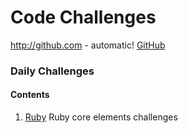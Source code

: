 # Code Challenges
http://github.com - automatic!
[GitHub](http://github.com)
### Daily Challenges

#### Contents
1. [Ruby](https://github.com/carlmccabe/CodeChallenge/tree/master/Ruby)
Ruby core elements challenges
